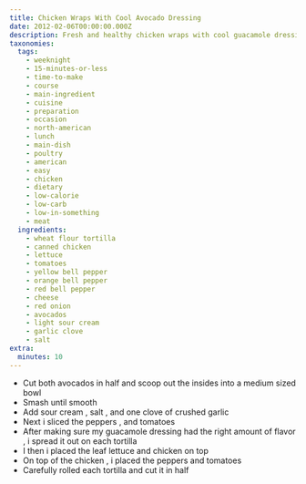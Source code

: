 ```yaml
---
title: Chicken Wraps With Cool Avocado Dressing
date: 2012-02-06T00:00:00.000Z
description: Fresh and healthy chicken wraps with cool guacamole dressing
taxonomies:
  tags:
    - weeknight
    - 15-minutes-or-less
    - time-to-make
    - course
    - main-ingredient
    - cuisine
    - preparation
    - occasion
    - north-american
    - lunch
    - main-dish
    - poultry
    - american
    - easy
    - chicken
    - dietary
    - low-calorie
    - low-carb
    - low-in-something
    - meat
  ingredients:
    - wheat flour tortilla
    - canned chicken
    - lettuce
    - tomatoes
    - yellow bell pepper
    - orange bell pepper
    - red bell pepper
    - cheese
    - red onion
    - avocados
    - light sour cream
    - garlic clove
    - salt
extra:
  minutes: 10
---
```

 - Cut both avocados in half and scoop out the insides into a medium sized bowl
 - Smash until smooth
 - Add sour cream , salt , and one clove of crushed garlic
 - Next i sliced the peppers , and tomatoes
 - After making sure my guacamole dressing had the right amount of flavor , i spread it out on each tortilla
 - I then i placed the leaf lettuce and chicken on top
 - On top of the chicken , i placed the peppers and tomatoes
 - Carefully rolled each tortilla and cut it in half
